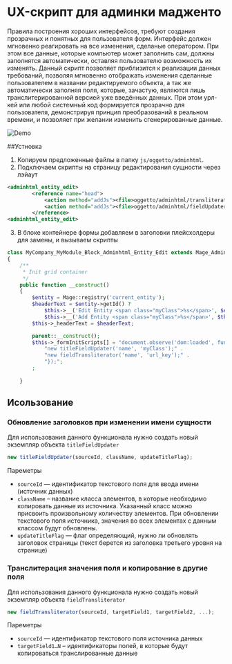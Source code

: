 # UX-скрипт для админки мадженто

Правила построения хороших интерфейсов, требуют создания прозрачных и понятных для пользователя форм. Интерфейс должен мгновенно реагировать на все изменения, сделаные оператором. При этом все данные, которые компьютер может заполнить сам, должны заполнятся автоматически, оставляя пользователю возможность их изменять.
Данный скрипт позволяет приблизится к реализации данных требований, позволяя мгновенно отображать изменения сделанные пользователем в названии редактируемого объекта, а так же автоматически заполняя поля, которые, зачастую, являются лишь транслитерированной версией уже введённых данных.
При этом урл-кей или любой системный код формируется прозрачно для пользователя, демонстрируя принцип преобразований в реальном времени, и позволяет при желании изменить сгенерированные данные.

![Demo](http://i.imgur.com/I6F49V6.gif)

##Устновка

1. Копируем предложенные файлы в папку `js/oggetto/adminhtml`.
2. Подключаем скрипты на страницу редактирования сущности через лэйаут

```xml
<adminhtml_entity_edit>
        <reference name="head">
            <action method="addJs"><file>oggetto/adminhtml/transliterate.js</file></action>
            <action method="addJs"><file>oggetto/adminhtml/fieldUpdater.js</file></action>
        </reference>
<adminhtml_entity_edit>
```

3. В блоке контейнере формы добавляем в заголовки плейсхолдеры для замены, и вызываем скрипты


```php
class MyCompany_MyModule_Block_Adminhtml_Entity_Edit extends Mage_Adminhtml_Block_Widget_Form_Container
{
    /**
     * Init grid container
     */
    public function __construct()
    {
        $entity = Mage::registry('current_entity');
        $headerText = $entity->getId() ?
            $this->__('Edit Entity <span class="myClass">%s</span>', $entity->getName()) :
            $this->__('Add Entity <span class="myClass">%s</span>', $this->__('New'));
        $this->_headerText = $headerText;

        parent::__construct();
        $this->_formInitScripts[] = "document.observe('dom:loaded', function() {" .
            "new titleFieldUpdater('name', 'myClass');" .
            "new fieldTransliterator('name', 'url_key');" .
            "});";
        ;
 
    }
```

## Исользование

### Обновление заголовков при изменении имени сущности

Для использования данного функционала нужно создать новый экземпляр объекта `titleFieldUpdater`

```javascript
new titleFieldUpdater(sourceId, className, updateTitleFlag);
```
Пареметры

* `sourceId` — идентификатор текстового поля для ввода имени (источник данных)
* `className` – название класса элементов, в которые необходимо копировать данные из источника. Указанный класс можно присвоить произвольному количеству элементов. При обновлении текстового поля источника, значения во всех элементах с данным классом будут обновлены.
* `updateTitleFlag` — флаг определяющий, нужно ли обновлять заголовок страницы (текст берется из заголовка третьего уровня на странице)

### Транслитерация значения поля и копирование в другие поля

Для использования данного функционала нужно создать новый экземпляр объекта `fieldTransliterator`

```javascript
new fieldTransliterator(sourceId, targetField1, targetField2, ...);
```
Пареметры

* `sourceId` — идентификатор текстового поля источника данных
* `targetField1…N` – идентификаторы полей, в которые будут копироваться транслированные данные
